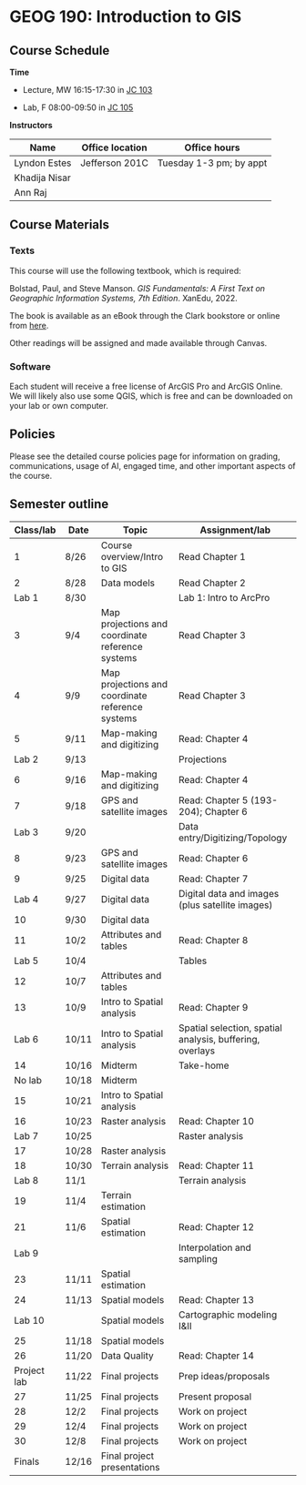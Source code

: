 # GEOG 190: Introduction to GIS


## Course Schedule

**Time**

- Lecture, MW 16:15-17:30 in [JC
  103](https://apps.clarku.edu/classrooms/buildings/10/rooms/78)

- Lab, F 08:00-09:50 in [JC
  105](https://apps.clarku.edu/classrooms/buildings/10/rooms/80)

**Instructors**

| Name          | Office location | Office hours            |
|---------------|-----------------|-------------------------|
| Lyndon Estes  | Jefferson 201C  | Tuesday 1-3 pm; by appt |
| Khadija Nisar |                 |                         |
| Ann Raj       |                 |                         |

## Course Materials

### Texts

This course will use the following textbook, which is required:

Bolstad, Paul, and Steve Manson. *GIS Fundamentals: A First Text on
Geographic Information Systems, 7th Edition*. XanEdu, 2022.

The book is available as an eBook through the Clark bookstore or online
from [here](https://www.gisfundamentals.org/).

Other readings will be assigned and made available through Canvas.

### Software

Each student will receive a free license of ArcGIS Pro and ArcGIS
Online. We will likely also use some QGIS, which is free and can be
downloaded on your lab or own computer.

## Policies

Please see the detailed course policies page for information on grading,
communications, usage of AI, engaged time, and other important aspects
of the course.

## Semester outline

| Class/lab   | Date  | Topic                                            | Assignment/lab                                           |
|-------------|-------|--------------------------------------------------|----------------------------------------------------------|
| 1           | 8/26  | Course overview/Intro to GIS                     | Read Chapter 1                                           |
| 2           | 8/28  | Data models                                      | Read Chapter 2                                           |
| Lab 1       | 8/30  |                                                  | Lab 1: Intro to ArcPro                                   |
| 3           | 9/4   | Map projections and coordinate reference systems | Read Chapter 3                                           |
| 4           | 9/9   | Map projections and coordinate reference systems | Read Chapter 3                                           |
| 5           | 9/11  | Map-making and digitizing                        | Read: Chapter 4                                          |
| Lab 2       | 9/13  |                                                  | Projections                                              |
| 6           | 9/16  | Map-making and digitizing                        | Read: Chapter 4                                          |
| 7           | 9/18  | GPS and satellite images                         | Read: Chapter 5 (193-204); Chapter 6                     |
| Lab 3       | 9/20  |                                                  | Data entry/Digitizing/Topology                           |
| 8           | 9/23  | GPS and satellite images                         | Read: Chapter 6                                          |
| 9           | 9/25  | Digital data                                     | Read: Chapter 7                                          |
| Lab 4       | 9/27  | Digital data                                     | Digital data and images (plus satellite images)          |
| 10          | 9/30  | Digital data                                     |                                                          |
| 11          | 10/2  | Attributes and tables                            | Read: Chapter 8                                          |
| Lab 5       | 10/4  |                                                  | Tables                                                   |
| 12          | 10/7  | Attributes and tables                            |                                                          |
| 13          | 10/9  | Intro to Spatial analysis                        | Read: Chapter 9                                          |
| Lab 6       | 10/11 | Intro to Spatial analysis                        | Spatial selection, spatial analysis, buffering, overlays |
| 14          | 10/16 | Midterm                                          | Take-home                                                |
| No lab      | 10/18 | Midterm                                          |                                                          |
| 15          | 10/21 | Intro to Spatial analysis                        |                                                          |
| 16          | 10/23 | Raster analysis                                  | Read: Chapter 10                                         |
| Lab 7       | 10/25 |                                                  | Raster analysis                                          |
| 17          | 10/28 | Raster analysis                                  |                                                          |
| 18          | 10/30 | Terrain analysis                                 | Read: Chapter 11                                         |
| Lab 8       | 11/1  |                                                  | Terrain analysis                                         |
| 19          | 11/4  | Terrain estimation                               |                                                          |
| 21          | 11/6  | Spatial estimation                               | Read: Chapter 12                                         |
| Lab 9       |       |                                                  | Interpolation and sampling                               |
| 23          | 11/11 | Spatial estimation                               |                                                          |
| 24          | 11/13 | Spatial models                                   | Read: Chapter 13                                         |
| Lab 10      |       | Spatial models                                   | Cartographic modeling I&II                               |
| 25          | 11/18 | Spatial models                                   |                                                          |
| 26          | 11/20 | Data Quality                                     | Read: Chapter 14                                         |
| Project lab | 11/22 | Final projects                                   | Prep ideas/proposals                                     |
| 27          | 11/25 | Final projects                                   | Present proposal                                         |
| 28          | 12/2  | Final projects                                   | Work on project                                          |
| 29          | 12/4  | Final projects                                   | Work on project                                          |
| 30          | 12/8  | Final projects                                   | Work on project                                          |
| Finals      | 12/16 | Final project presentations                      |                                                          |
